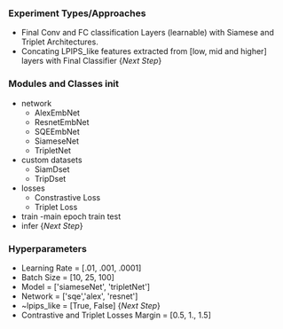 ### Experiment Types/Approaches
- Final Conv and FC classification Layers (learnable) with Siamese and Triplet Architectures.
- Concating LPIPS_like features extracted from [low, mid and higher] layers with Final Classifier {_*Next Step*_}

### Modules and Classes init
- network
    - AlexEmbNet
    - ResnetEmbNet
    - SQEEmbNet
    <!-- - ResNextEmbNet -->
    - SiameseNet
    - TripletNet
- custom datasets
    - SiamDset
    - TripDset
- losses
    - Constrastive Loss
    - Triplet Loss
- train
    -main
        epoch 
        train
        test
- infer {_*Next Step*_}
        

### Hyperparameters
- Learning Rate = [.01, .001, .0001]
- Batch Size = [10, 25, 100]
- Model = ['siameseNet', 'tripletNet']
- Network = ['sqe','alex', 'resnet']
- ~lpips_like = [True, False] {_*Next Step*_}
- Contrastive and Triplet Losses Margin = [0.5, 1., 1.5]

